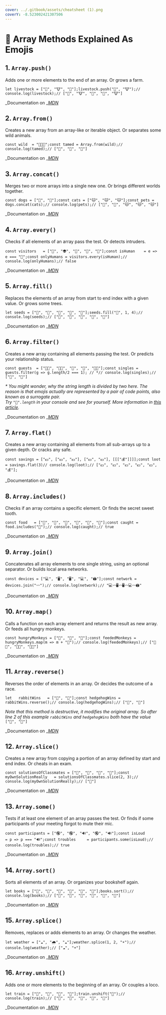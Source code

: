 ```yaml
---
cover: ../.gitbook/assets/cheatsheet (1).png
coverY: -8.523002421307506
---
```


# 🍍 Array Methods Explained As Emojis

## 1. `Array.push()` <a href="62c7" id="62c7"></a>

Adds one or more elements to the end of an array. Or grows a farm.

```
let livestock = ["🐷", "🐮", "🐔"];livestock.push("🐴", "🐮");// console.log(livestock);// ["🐷", "🐮", "🐔", "🐴", "🐮"]
```

\_Documentation on \_[_MDN_](https://developer.mozilla.org/docs/Web/JavaScript/Reference/Global_Objects/Array/push)

## 2. `Array.from()` <a href="d4a8" id="d4a8"></a>

Creates a new array from an array-like or iterable object. Or separates some wild animals.

```
const wild  = "🐻🐯🦁";const tamed = Array.from(wild);// console.log(tamed);// ["🐻", "🐯", "🦁"]
```

\_Documentation on \_[_MDN_](https://developer.mozilla.org/docs/Web/JavaScript/Reference/Global_Objects/Array/from)

## 3. `Array.concat()` <a href="d75d" id="d75d"></a>

Merges two or more arrays into a single new one. Or brings different worlds together.

```
const dogs = ["🐶", "🐶"];const cats = ["🐱", "🐱", "🐱"];const pets = dogs.concat(cats);// console.log(pets);// ["🐶", "🐶", "🐱", "🐱", "🐱"]
```

\_Documentation on \_[_MDN_](https://developer.mozilla.org/docs/Web/JavaScript/Reference/Global_Objects/Array/concat)

## 4. `Array.every()` <a href="8409" id="8409"></a>

Checks if all elements of an array pass the test. Or detects intruders.

```
const visitors   = ["🧑", "👽", "🧑", "🧑", "🤖"];const isHuman    = e => e === "🧑";const onlyHumans = visitors.every(isHuman);// console.log(onlyHumans);// false
```

\_Documentation on \_[_MDN_](https://developer.mozilla.org/docs/Web/JavaScript/Reference/Global_Objects/Array/every)

## 5. `Array.fill()` <a href="e15c" id="e15c"></a>

Replaces the elements of an array from start to end index with a given value. Or grows some trees.

```
let seeds = ["🌱", "🌱", "🌱", "🌱", "🌱"];seeds.fill("🌳", 1, 4);// console.log(seeds);// ["🌱", "🌳", "🌳", "🌳", "🌱"]
```

\_Documentation on \_[_MDN_](https://developer.mozilla.org/docs/Web/JavaScript/Reference/Global_Objects/Array/fill)

## 6. `Array.filter()` <a href="1368" id="1368"></a>

Creates a new array containing all elements passing the test. Or predicts your relationship status.

```
const guests  = ["👩👨", "👩👩", "👨", "👩", "👨👨"];const singles = guests.filter(g => g.length/2 === 1); // *// console.log(singles);// ["👨", "👩"]
```

_\* You might wonder, why the string length is divided by two here. The reason is that emojis actually are represented by a pair of code points, also known as a surrogate pair._\
_Try `"👩".length` in your console and see for yourself. More information in _[_this article_](https://thekevinscott.com/emojis-in-javascript/)_._

\_Documentation on \_[_MDN_](https://developer.mozilla.org/docs/Web/JavaScript/Reference/Global_Objects/Array/filter)

## 7. `Array.flat()` <a href="b047" id="b047"></a>

Creates a new array containing all elements from all sub-arrays up to a given depth. Or cracks any safe.

```
const savings = ["💵", ["💵", "💵"], ["💵", "💵"], [[["💰"]]]];const loot    = savings.flat(3)// console.log(loot);// ["💵", "💵", "💵", "💵", "💵", "💰"];
```

\_Documentation on \_[_MDN_](https://developer.mozilla.org/docs/Web/JavaScript/Reference/Global_Objects/Array/flat)

## 8. `Array.includes()` <a href="2183" id="2183"></a>

Checks if an array contains a specific element. Or finds the secret sweet tooth.

```
const food   = ["🥦", "🥬", "🍅", "🥒", "🍩", "🥕"];const caught = food.includes("🍩");// console.log(caught);// true
```

\_Documentation on \_[_MDN_](https://developer.mozilla.org/docs/Web/JavaScript/Reference/Global_Objects/Array/includes)

## 9. `Array.join()` <a href="4d6a" id="4d6a"></a>

Concatenates all array elements to one single string, using an optional separator. Or builds local area networks.

```
const devices = ["💻", "🖥️", "🖥️", "💻", "🖨️"];const network = devices.join("〰️");// console.log(network);// "💻〰️🖥️〰️🖥️〰️💻〰️🖨️"
```

\_Documentation on \_[_MDN_](https://developer.mozilla.org/docs/Web/JavaScript/Reference/Global_Objects/Array/join)

## 10. `Array.map()` <a href="d50b" id="d50b"></a>

Calls a function on each array element and returns the result as new array. Or feeds all hungry monkeys.

```
const hungryMonkeys = ["🐒", "🦍", "🦧"];const feededMonkeys = hungryMonkeys.map(m => m + "🍌");// console.log(feededMonkeys);// ["🐒🍌", "🦍🍌", "🦧🍌"]
```

\_Documentation on \_[_MDN_](https://developer.mozilla.org/docs/Web/JavaScript/Reference/Global_Objects/Array/map)

## 11. `Array.reverse()` <a href="3068" id="3068"></a>

Reverses the order of elements in an array. Or decides the outcome of a race.

```
let   rabbitWins   = ["🐇", "🦔"];const hedgehogWins = rabbitWins.reverse();// console.log(hedgehogWins);// ["🦔", "🐇"]
```

_Note that this method is destructive, it modifies the original array. So after line 2 of this example `rabbitWins` and `hedgehogWins` both have the value_ `["🦔", "🐇"]`

\_Documentation on \_[_MDN_](https://developer.mozilla.org/docs/Web/JavaScript/Reference/Global_Objects/Array/reverse)

## 12. `Array.slice()` <a href="06be" id="06be"></a>

Creates a new array from copying a portion of an array defined by start and end index. Or cheats in an exam.

```
const solutionsOfClassmates = ["📃", "📑", "📄", "📝"];const myOwnSolutionReally   = solutionsOfClassmates.slice(2, 3);// console.log(myOwnSolutionReally);// ["📄"]
```

\_Documentation on \_[_MDN_](https://developer.mozilla.org/docs/Web/JavaScript/Reference/Global_Objects/Array/slice)

## 13. `Array.some()` <a href="d5da" id="d5da"></a>

Tests if at least one element of an array passes the test. Or finds if some participants of your meeting forgot to mute their mic.

```
const participants = ["🔇", "🔇", "🔊", "🔇", "🔊"];const isLoud       = p => p === "🔊";const troubles     = participants.some(isLoud);// console.log(troubles);// true
```

\_Documentation on \_[_MDN_](https://developer.mozilla.org/docs/Web/JavaScript/Reference/Global_Objects/Array/some)

## 14. `Array.sort()` <a href="ac6a" id="ac6a"></a>

Sorts all elements of an array. Or organizes your bookshelf again.

```
let books = ["📕", "📗", "📕", "📒", "📗", "📒"];books.sort();// console.log(books);// ["📒", "📒", "📕", "📕", "📗", "📗"]
```

\_Documentation on \_[_MDN_](https://developer.mozilla.org/docs/Web/JavaScript/Reference/Global_Objects/Array/sort)

## 15. `Array.splice()` <a href="37a2" id="37a2"></a>

Removes, replaces or adds elements to an array. Or changes the weather.

```
let weather = ["☁️", "🌧️", "☁️"];weather.splice(1, 2, "☀️");// console.log(weather);// ["☁️", "☀️"]
```

\_Documentation on \_[_MDN_](https://developer.mozilla.org/docs/Web/JavaScript/Reference/Global_Objects/Array/splice)

## 16. `Array.unshift()` <a href="f157" id="f157"></a>

Adds one or more elements to the beginning of an array. Or couples a loco.

```
let train = ["🚃", "🚃", "🚃", "🚃"];train.unshift("🚂");// console.log(train);// ["🚂", "🚃", "🚃", "🚃", "🚃"]
```

\_Documentation on \_[_MDN_](https://developer.mozilla.org/docs/Web/JavaScript/Reference/Global_Objects/Array/unshift)
